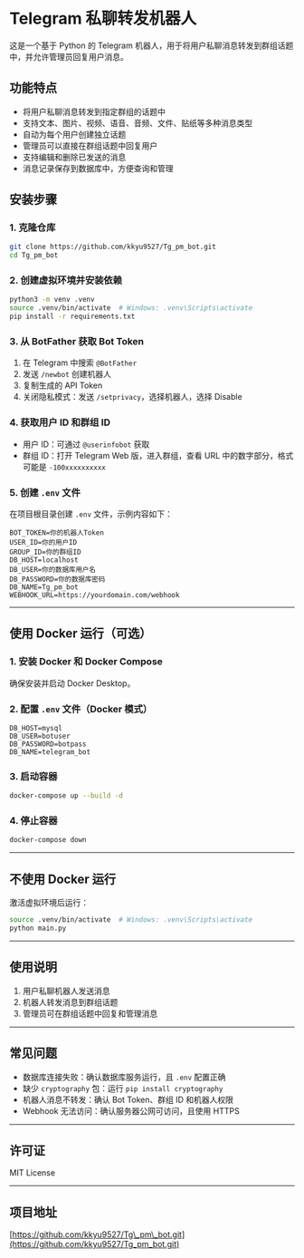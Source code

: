 # Telegram 私聊转发机器人

这是一个基于 Python 的 Telegram 机器人，用于将用户私聊消息转发到群组话题中，并允许管理员回复用户消息。

## 功能特点

* 将用户私聊消息转发到指定群组的话题中
* 支持文本、图片、视频、语音、音频、文件、贴纸等多种消息类型
* 自动为每个用户创建独立话题
* 管理员可以直接在群组话题中回复用户
* 支持编辑和删除已发送的消息
* 消息记录保存到数据库中，方便查询和管理

## 安装步骤

### 1. 克隆仓库

```bash
git clone https://github.com/kkyu9527/Tg_pm_bot.git
cd Tg_pm_bot
```

### 2. 创建虚拟环境并安装依赖

```bash
python3 -m venv .venv
source .venv/bin/activate  # Windows: .venv\Scripts\activate
pip install -r requirements.txt
```

### 3. 从 BotFather 获取 Bot Token

1. 在 Telegram 中搜索 `@BotFather`
2. 发送 `/newbot` 创建机器人
3. 复制生成的 API Token
4. 关闭隐私模式：发送 `/setprivacy`，选择机器人，选择 Disable

### 4. 获取用户 ID 和群组 ID

* 用户 ID：可通过 `@userinfobot` 获取
* 群组 ID：打开 Telegram Web 版，进入群组，查看 URL 中的数字部分，格式可能是 `-100xxxxxxxxxx`

### 5. 创建 `.env` 文件

在项目根目录创建 `.env` 文件，示例内容如下：

```dotenv
BOT_TOKEN=你的机器人Token
USER_ID=你的用户ID
GROUP_ID=你的群组ID
DB_HOST=localhost
DB_USER=你的数据库用户名
DB_PASSWORD=你的数据库密码
DB_NAME=Tg_pm_bot
WEBHOOK_URL=https://yourdomain.com/webhook
```

---

## 使用 Docker 运行（可选）

### 1. 安装 Docker 和 Docker Compose

确保安装并启动 Docker Desktop。

### 2. 配置 `.env` 文件（Docker 模式）

```dotenv
DB_HOST=mysql
DB_USER=botuser
DB_PASSWORD=botpass
DB_NAME=telegram_bot
```

### 3. 启动容器

```bash
docker-compose up --build -d
```

### 4. 停止容器

```bash
docker-compose down
```

---

## 不使用 Docker 运行

激活虚拟环境后运行：

```bash
source .venv/bin/activate  # Windows: .venv\Scripts\activate
python main.py
```

---

## 使用说明

1. 用户私聊机器人发送消息
2. 机器人转发消息到群组话题
3. 管理员可在群组话题中回复和管理消息

---

## 常见问题

* 数据库连接失败：确认数据库服务运行，且 `.env` 配置正确
* 缺少 `cryptography` 包：运行 `pip install cryptography`
* 机器人消息不转发：确认 Bot Token、群组 ID 和机器人权限
* Webhook 无法访问：确认服务器公网可访问，且使用 HTTPS

---

## 许可证

MIT License

---

## 项目地址

[https://github.com/kkyu9527/Tg\_pm\_bot.git](https://github.com/kkyu9527/Tg_pm_bot.git)
